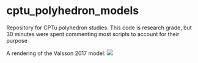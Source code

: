 # cptu_polyhedron_models

Repository for CPTu polyhedron studies. This code is research grade, but 30 minutes were spent commenting
most scripts to account for their purpose

A rendering of the Valsson 2017 model:
![](https://github.com/siggimar/cptu_polyhedron_models/valsson_2017b.png)
